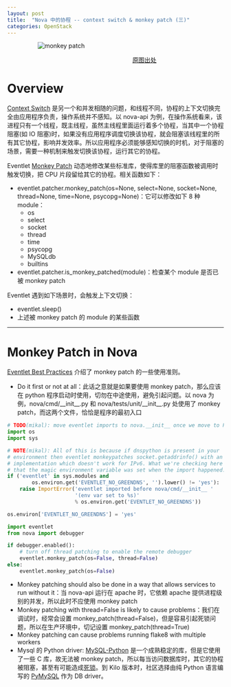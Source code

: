 ```yaml
---
layout: post
title:  "Nova 中的协程 -- context switch & monkey patch (三)"
categories: OpenStack
---
```



&nbsp;&nbsp;&nbsp;&nbsp;&nbsp;&nbsp;&nbsp;&nbsp;&nbsp;&nbsp;&nbsp;&nbsp;&nbsp;&nbsp;&nbsp;&nbsp;&nbsp;&nbsp;![monkey patch](http://wsfdl.oss-cn-qingdao.aliyuncs.com/monkey_patch.png)

&nbsp;&nbsp;&nbsp;&nbsp;&nbsp;&nbsp;&nbsp;&nbsp;&nbsp;&nbsp;&nbsp;&nbsp;&nbsp;&nbsp;&nbsp;&nbsp;&nbsp;&nbsp;&nbsp;&nbsp;&nbsp;&nbsp;&nbsp;&nbsp;&nbsp;&nbsp;&nbsp;&nbsp;&nbsp;&nbsp;&nbsp;&nbsp;&nbsp;&nbsp;&nbsp;&nbsp;&nbsp;&nbsp;&nbsp;&nbsp;&nbsp;&nbsp;&nbsp;&nbsp;&nbsp;&nbsp;&nbsp;&nbsp;&nbsp;&nbsp;&nbsp;&nbsp;&nbsp;&nbsp;&nbsp;&nbsp;&nbsp;&nbsp;&nbsp;&nbsp;&nbsp;&nbsp;&nbsp;&nbsp;&nbsp;&nbsp;&nbsp;&nbsp;&nbsp;&nbsp;&nbsp;&nbsp;&nbsp;&nbsp;[原图出处](https://www.10monkeys.com/us/)


# Overview


[Context Switch](https://en.wikipedia.org/wiki/Context_switch) 是另一个和并发相随的问题，和线程不同，协程的上下文切换完全由应用程序负责，操作系统并不感知。以 nova-api 为例，在操作系统看来，该进程只有一个线程，既主线程，虽然主线程里面运行着多个协程，当其中一个协程阻塞(如 IO 阻塞)时，如果没有应用程序调度切换该协程，就会阻塞该线程里的所有其它协程，影响并发效率。所以应用程序必须能够感知切换的时机，对于阻塞的场景，需要一种机制来触发切换该协程，运行其它的协程。

Eventlet [Monkey Patch](http://eventlet.net/doc/patching.html#monkeypatching-the-standard-library) 动态地修改某些标准库，使得库里的阻塞函数被调用时触发切换，把 CPU 片段留给其它的协程。相关函数如下：

- eventlet.patcher.monkey_patch(os=None, select=None, socket=None, thread=None, time=None, psycopg=None)：它可以修改如下 8 种 module：
	- os
	- select
	- socket
	- thread
	- time
	- psycopg
	- MySQLdb
	- builtins
- eventlet.patcher.is_monkey_patched(module)：检查某个 module 是否已被 monkey patch 

Eventlet 遇到如下场景时，会触发上下文切换：

- eventlet.sleep()
- 上述被 monkey patch 的 module 的某些函数

--------

# Monkey Patch in Nova

[Eventlet Best Practices](https://specs.openstack.org/openstack/openstack-specs/specs/eventlet-best-practices.html) 介绍了 monkey patch 的一些使用准则。

- Do it first or not at all：此话之意就是如果要使用 monkey patch，那么应该在 python 程序启动时使用，切勿在中途使用，避免引起问题。以 nova 为例，nova/cmd/\_\_init\_\_.py 和 nova/tests/unit/\_\_init\_\_.py 处使用了 monkey patch，而这两个文件，恰恰是程序的最初入口

~~~ python
# TODO(mikal): move eventlet imports to nova.__init__ once we move to PBR
import os
import sys

# NOTE(mikal): All of this is because if dnspython is present in your
# environment then eventlet monkeypatches socket.getaddrinfo() with an
# implementation which doesn't work for IPv6. What we're checking here is
# that the magic environment variable was set when the import happened.
if ('eventlet' in sys.modules and
        os.environ.get('EVENTLET_NO_GREENDNS', '').lower() != 'yes'):
    raise ImportError('eventlet imported before nova/cmd/__init__ '
                      '(env var set to %s)'
                      % os.environ.get('EVENTLET_NO_GREENDNS'))

os.environ['EVENTLET_NO_GREENDNS'] = 'yes'

import eventlet
from nova import debugger

if debugger.enabled():
    # turn off thread patching to enable the remote debugger
    eventlet.monkey_patch(os=False, thread=False)
else:
    eventlet.monkey_patch(os=False)
~~~

- Monkey patching should also be done in a way that allows services to run without it：当 nova-api 运行在 apache 时，它依赖 apache 提供进程级别的并发，所以此时不应使用 monkey patch
- Monkey patching with thread=False is likely to cause problems：我们在调试时，经常会设置 monkey_patch(thread=False)，但是容易引起死锁问题，所以在生产环境中，切记设置 monkey_patch(thread=True)
- Monkey patching can cause problems running flake8 with multiple workers
- Mysql 的 Python driver: [MySQL-Python](https://github.com/farcepest/MySQLdb1) 是一个成熟稳定的库，但是它使用了一些 C 库，故无法被 monkey patch，所以每当访问数据库时，其它的协程被阻塞，甚至有可能造成[死锁](https://wiki.openstack.org/wiki/OpenStack_and_SQLAlchemy#MySQLdb_.2B_eventlet_.3D_sad)。到 Kilo 版本时，社区选择由纯 Python 语言编写的 [PyMySQL](https://github.com/PyMySQL/PyMySQL) 作为 DB driver。
